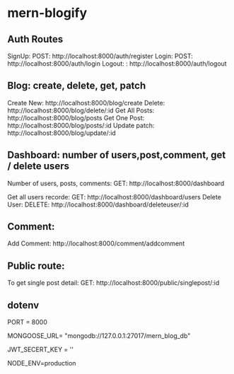# mern-blogify



## Auth Routes
SignUp: POST: http://localhost:8000/auth/register
Login:  POST: http://localhost:8000/auth/login
Logout:     : http://localhost:8000/auth/logout


## Blog: create, delete, get, patch
Create New:    http://localhost:8000/blog/create
Delete:        http://localhost:8000/blog/delete/:id
Get All Posts: http://localhost:8000/blog/posts
Get One Post:  http://localhost:8000/blog/posts/:id
Update patch:   http://localhost:8000/blog/update/:id
 

## Dashboard: number of users,post,comment, get / delete users
Number of users, posts, comments: GET: http://localhost:8000/dashboard

Get all users recorde: GET: http://localhost:8000/dashboard/users
Delete User: DELETE: http://localhost:8000/dashboard/deleteuser/:id

## Comment: 
Add Comment: http://localhost:8000/comment/addcomment

## Public route: 
To get single post detail: GET: http://localhost:8000/public/singlepost/:id



## dotenv

PORT = 8000

MONGOOSE_URL= "mongodb://127.0.0.1:27017/mern_blog_db"

JWT_SECERT_KEY = ''

NODE_ENV=production
